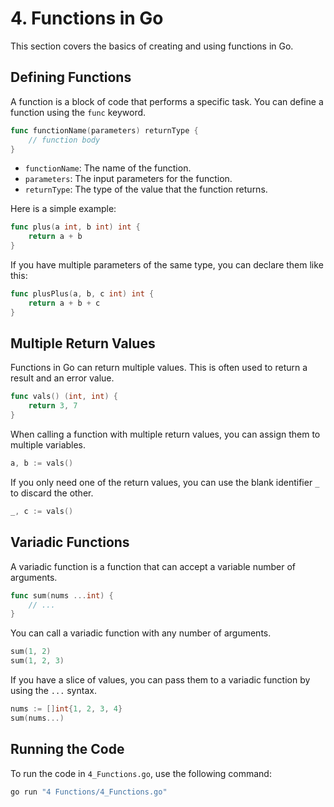 
# 4. Functions in Go

This section covers the basics of creating and using functions in Go.

## Defining Functions

A function is a block of code that performs a specific task. You can define a function using the `func` keyword.

```go
func functionName(parameters) returnType {
    // function body
}
```

- `functionName`: The name of the function.
- `parameters`: The input parameters for the function.
- `returnType`: The type of the value that the function returns.

Here is a simple example:

```go
func plus(a int, b int) int {
    return a + b
}
```

If you have multiple parameters of the same type, you can declare them like this:

```go
func plusPlus(a, b, c int) int {
    return a + b + c
}
```

## Multiple Return Values

Functions in Go can return multiple values. This is often used to return a result and an error value.

```go
func vals() (int, int) {
    return 3, 7
}
```

When calling a function with multiple return values, you can assign them to multiple variables.

```go
a, b := vals()
```

If you only need one of the return values, you can use the blank identifier `_` to discard the other.

```go
_, c := vals()
```

## Variadic Functions

A variadic function is a function that can accept a variable number of arguments.

```go
func sum(nums ...int) {
    // ...
}
```

You can call a variadic function with any number of arguments.

```go
sum(1, 2)
sum(1, 2, 3)
```

If you have a slice of values, you can pass them to a variadic function by using the `...` syntax.

```go
nums := []int{1, 2, 3, 4}
sum(nums...)
```

## Running the Code

To run the code in `4_Functions.go`, use the following command:

```bash
go run "4 Functions/4_Functions.go"
```
